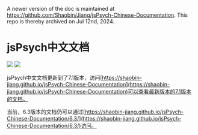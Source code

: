 A newer version of the doc is maintained at <https://github.com/Shaobin/Jiang/jsPsych-Chinese-Documentation>. This repo is thereby archived on Jul 12nd, 2024.

# jsPsych中文文档

![](https://shields.io/badge/Version-6.3_&_7.1-brightgreen.svg?style=plastic) ![](https://shields.io/badge/License-MIT-informational.svg?style=plastic)

jsPsych中文文档更新到了7.1版本，访问[https://shaobin-jiang.github.io/jsPsych-Chinese-Documentation](https://shaobin-jiang.github.io/jsPsych-Chinese-Documentation)可以查看最新版本的7.1版本的文档。

当前，6.3版本的文档仍可以通过[https://shaobin-jiang.github.io/jsPsych-Chinese-Documentation/6.3/](https://shaobin-jiang.github.io/jsPsych-Chinese-Documentation/6.3/)访问。
